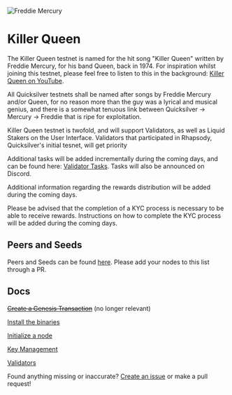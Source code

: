 ![Freddie Mercury](https://static.miraheze.org/nonciclopediawiki/thumb/8/84/Freddie_Mercury_simpson.png/200px-Freddie_Mercury_simpson.png)

# Killer Queen
The Killer Queen testnet is named for the hit song "Killer Queen" written by Freddie Mercury, for his band Queen, back in 1974. For inspiration whilst joining this testnet, please feel free to listen to this in the background: [Killer Queen on YouTube](https://www.youtube.com/watch?v=2ZBtPf7FOoM).

All Quicksilver testnets shall be named after songs by Freddie Mercury and/or Queen, for no reason more than the guy was a lyrical and musical genius, and there is a somewhat tenuous link between Quicksilver -> Mercury -> Freddie that is ripe for exploitation. 

Killer Queen testnet is twofold, and will support Validators, as well as Liquid Stakers on the User Interface. Validators that participated in Rhapsody, Quicksilver's initial tesnet, will get priority 

Additional tasks will be added incrementally during the coming days, and can be found here: [Validator Tasks](/killerqueen/VALIDATOR_TASKS.md). Tasks will also be announced on Discord.

Additional information regarding the rewards distribution will be added during the coming days. 

Please be advised that the completion of a KYC process is necessary to be able to receive rewards. Instructions on how to complete the KYC process will be added during the coming days. 

## Peers and Seeds

Peers and Seeds can be found [here](/killerqueen/PEERS_SEEDS.md). Please add your nodes to this list through a PR.

## Docs

~~[Create a Genesis Transaction](/killerqueen/GENESIS.md)~~ (no longer relevant)

[Install the binaries](/killerqueen/INSTALL.md)

[Initialize a node](/killerqueen/INITIALIZE.md)

[Key Management](/killerqueen/KEYS.md)

[Validators](/killerqueen/VALIDATE.md)

Found anything missing or inaccurate? [Create an issue](https://github.com/ingenuity-build/testnets/issues) or make a pull request!
